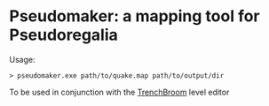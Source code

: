 # Pseudomaker: a mapping tool for Pseudoregalia

Usage:

```
> pseudomaker.exe path/to/quake.map path/to/output/dir
```

To be used in conjunction with the [TrenchBroom](https://trenchbroom.github.io/) level editor
